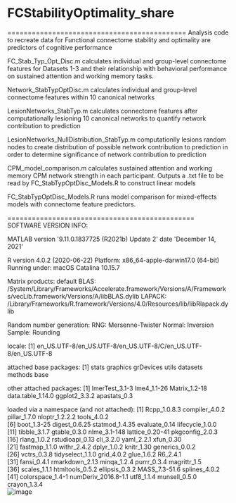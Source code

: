 # FCStabilityOptimality_share

============================================
Analysis code to recreate data for Functional connectome stability and optimality are predictors of cognitive performance

FC_Stab_Typ_Opt_Disc.m calculates individual and group-level connectome features for Datasets 1-3 and their relationship with behavioral performance on sustained attention and working memory tasks.

Network_StabTypOptDisc.m calculates individual and group-level connectome features within 10 canonical networks 

LesionNetworks_StabTyp.m calculates connectome features after computationally lesioning 10 canonical networks to quantify network contribution to prediction

LesionNetworks_NullDistribution_StabTyp.m computationlly lesions random nodes to create distribution of possible network contribution to prediction in order to determine significance of network contribution to prediction

CPM_model_comparison.m calculates sustained attention and working memory CPM network strength in each participant. Outputs a .txt file to be read by FC_StabTypOptDisc_Models.R to construct linear models

FC_StabTypOptDisc_Models.R runs model comparison for mixed-effects models with connectome feature predictors.


==============================================
SOFTWARE VERSION INFO:

MATLAB 
version '9.11.0.1837725 (R2021b) Update 2'
date 'December 14, 2021'

R version 4.0.2 (2020-06-22)
Platform: x86_64-apple-darwin17.0 (64-bit)
Running under: macOS Catalina 10.15.7

Matrix products: default
BLAS:   /System/Library/Frameworks/Accelerate.framework/Versions/A/Frameworks/vecLib.framework/Versions/A/libBLAS.dylib
LAPACK: /Library/Frameworks/R.framework/Versions/4.0/Resources/lib/libRlapack.dylib

Random number generation:
 RNG:     Mersenne-Twister 
 Normal:  Inversion 
 Sample:  Rounding 
 
locale:
[1] en_US.UTF-8/en_US.UTF-8/en_US.UTF-8/C/en_US.UTF-8/en_US.UTF-8

attached base packages:
[1] stats     graphics  grDevices utils     datasets  methods   base     

other attached packages:
[1] lmerTest_3.1-3    lme4_1.1-26       Matrix_1.2-18     data.table_1.14.0 ggplot2_3.3.2     apastats_0.3     

loaded via a namespace (and not attached):
 [1] Rcpp_1.0.8.3        compiler_4.0.2      pillar_1.7.0        nloptr_1.2.2.2      tools_4.0.2        
 [6] boot_1.3-25         digest_0.6.25       statmod_1.4.35      evaluate_0.14       lifecycle_1.0.0    
[11] tibble_3.1.7        gtable_0.3.0        nlme_3.1-148        lattice_0.20-41     pkgconfig_2.0.3    
[16] rlang_1.0.2         rstudioapi_0.13     cli_3.2.0           yaml_2.2.1          xfun_0.30          
[21] fastmap_1.1.0       withr_2.4.2         dplyr_1.0.2         knitr_1.30          generics_0.0.2     
[26] vctrs_0.3.8         tidyselect_1.1.0    grid_4.0.2          glue_1.6.2          R6_2.4.1           
[31] fansi_0.4.1         rmarkdown_2.13      minqa_1.2.4         purrr_0.3.4         magrittr_1.5       
[36] scales_1.1.1        htmltools_0.5.2     ellipsis_0.3.2      MASS_7.3-51.6       splines_4.0.2      
[41] colorspace_1.4-1    numDeriv_2016.8-1.1 utf8_1.1.4          munsell_0.5.0       crayon_1.3.4    
![image](https://user-images.githubusercontent.com/73361771/182484176-dfde5336-14cb-4339-9662-c5dcf85a7587.png)




